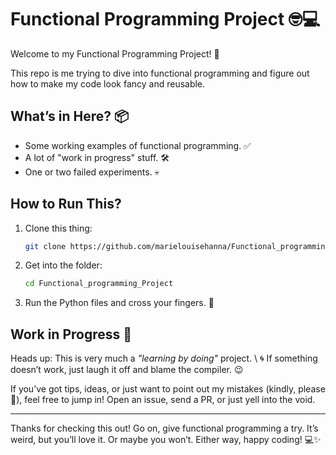 
# Functional Programming Project 🤓💻

Welcome to my Functional Programming Project! 🎉  

This repo is me trying to dive into functional programming and figure out how to make my code look fancy and reusable. 

## What’s in Here? 📦

- Some working examples of functional programming. ✅  
- A lot of "work in progress" stuff. 🛠️  
- One or two failed experiments. 💀 

## How to Run This?

1. Clone this thing:
   ```bash
   git clone https://github.com/marielouisehanna/Functional_programming_Project
   ```

2. Get into the folder:
   ```bash
   cd Functional_programming_Project
   ```

3. Run the Python files and cross your fingers. 🤞


## Work in Progress 🚧

Heads up: This is very much a *"learning by doing"* project. \ 🌀 If something doesn’t work, just laugh it off and blame the compiler. 😉



If you’ve got tips, ideas, or just want to point out my mistakes (kindly, please 🙏), feel free to jump in! Open an issue, send a PR, or just yell into the void.

---

Thanks for checking this out! Go on, give functional programming a try. It’s weird, but you’ll love it. Or maybe you won’t. Either way, happy coding! 💻✨
